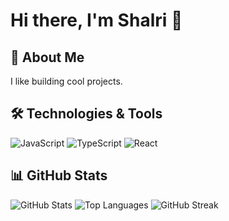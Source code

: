 # Hi there, I'm Shalri 👋

## 🚀 About Me
I like building cool projects.

## 🛠️ Technologies & Tools
![JavaScript](https://img.shields.io/badge/JavaScript-F7DF1E?style=flat-square&logo=javascript&logoColor=black)
![TypeScript](https://img.shields.io/badge/TypeScript-007ACC?style=flat-square&logo=typescript&logoColor=white)
![React](https://img.shields.io/badge/React-61DAFB?style=flat-square&logo=react&logoColor=black)

## 📊 GitHub Stats
![GitHub Stats](https://github-readme-stats.vercel.app/api?username=shalri&show_icons=true&theme=shadow-orange)
![Top Languages](https://github-readme-stats.vercel.app/api/top-langs/?username=shalri&layout=compact&theme=shadow-orange)
![GitHub Streak](https://github-readme-streak-stats.herokuapp.com/?user=shalri&theme=shadow-orange)

<!-- ## 🔗 Connect with Me
[![LinkedIn](https://img.shields.io/badge/LinkedIn-0077B5?style=flat-square&logo=linkedin&logoColor=white)](https://linkedin.com/in/yourusername)
[![Twitter](https://img.shields.io/badge/Twitter-1DA1F2?style=flat-square&logo=twitter&logoColor=white)](https://twitter.com/yourusername) --->

<!---
shalri/shalri is a ✨ special ✨ repository because its `README.md` (this file) appears on your GitHub profile.
You can click the Preview link to take a look at your changes.
--->
